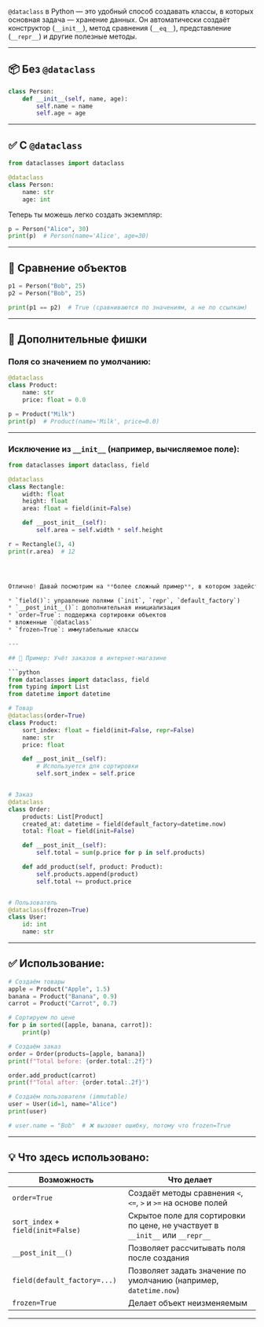 `@dataclass` в Python — это удобный способ создавать классы, в которых основная задача — хранение данных. Он автоматически создаёт конструктор (`__init__`), метод сравнения (`__eq__`), представление (`__repr__`) и другие полезные методы.

---

## 📦 Без `@dataclass`

```python
class Person:
    def __init__(self, name, age):
        self.name = name
        self.age = age
```

---

## ✅ С `@dataclass`

```python
from dataclasses import dataclass

@dataclass
class Person:
    name: str
    age: int
```

Теперь ты можешь легко создать экземпляр:

```python
p = Person("Alice", 30)
print(p)  # Person(name='Alice', age=30)
```

---

## 🔁 Сравнение объектов

```python
p1 = Person("Bob", 25)
p2 = Person("Bob", 25)

print(p1 == p2)  # True (сравниваются по значениям, а не по ссылкам)
```

---

## 🧰 Дополнительные фишки

### Поля со значением по умолчанию:

```python
@dataclass
class Product:
    name: str
    price: float = 0.0

p = Product("Milk")
print(p)  # Product(name='Milk', price=0.0)
```

---

### Исключение из `__init__` (например, вычисляемое поле):

```python
from dataclasses import dataclass, field

@dataclass
class Rectangle:
    width: float
    height: float
    area: float = field(init=False)

    def __post_init__(self):
        self.area = self.width * self.height

r = Rectangle(3, 4)
print(r.area)  # 12




Отлично! Давай посмотрим на **более сложный пример**, в котором задействованы **дополнительные возможности `@dataclass`**, такие как:

* `field()`: управление полями (`init`, `repr`, `default_factory`)
* `__post_init__()`: дополнительная инициализация
* `order=True`: поддержка сортировки объектов
* вложенные `@dataclass`
* `frozen=True`: иммутабельные классы

---

## 🧠 Пример: Учёт заказов в интернет-магазине

```python
from dataclasses import dataclass, field
from typing import List
from datetime import datetime

# Товар
@dataclass(order=True)
class Product:
    sort_index: float = field(init=False, repr=False)
    name: str
    price: float

    def __post_init__(self):
        # Используется для сортировки
        self.sort_index = self.price


# Заказ
@dataclass
class Order:
    products: List[Product]
    created_at: datetime = field(default_factory=datetime.now)
    total: float = field(init=False)

    def __post_init__(self):
        self.total = sum(p.price for p in self.products)

    def add_product(self, product: Product):
        self.products.append(product)
        self.total += product.price


# Пользователь
@dataclass(frozen=True)
class User:
    id: int
    name: str
```

---

## ✅ Использование:

```python
# Создаём товары
apple = Product("Apple", 1.5)
banana = Product("Banana", 0.9)
carrot = Product("Carrot", 0.7)

# Сортируем по цене
for p in sorted([apple, banana, carrot]):
    print(p)

# Создаём заказ
order = Order(products=[apple, banana])
print(f"Total before: {order.total:.2f}")

order.add_product(carrot)
print(f"Total after: {order.total:.2f}")

# Создаём пользователя (immutable)
user = User(id=1, name="Alice")
print(user)

# user.name = "Bob"  # ❌ вызовет ошибку, потому что frozen=True
```

---

## 💡 Что здесь использовано:

| Возможность                        | Что делает                                                                    |
| ---------------------------------- | ----------------------------------------------------------------------------- |
| `order=True`                       | Создаёт методы сравнения `<`, `<=`, `>` и `>=` на основе полей                |
| `sort_index` + `field(init=False)` | Скрытое поле для сортировки по цене, не участвует в `__init__` или `__repr__` |
| `__post_init__()`                  | Позволяет рассчитывать поля после создания                                    |
| `field(default_factory=...)`       | Позволяет задать значение по умолчанию (например, `datetime.now`)             |
| `frozen=True`                      | Делает объект неизменяемым                                                    |

---


